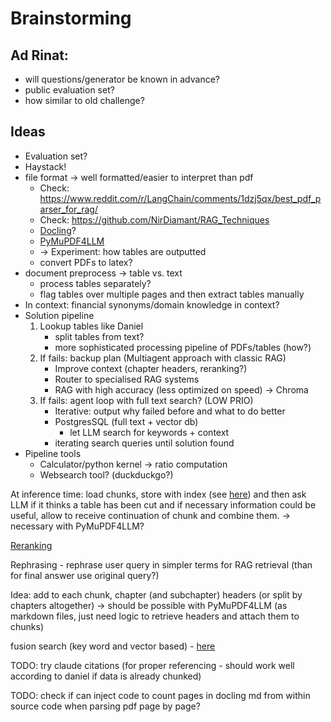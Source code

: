 # Brainstorming

## Ad Rinat:
- will questions/generator be known in advance?
- public evaluation set?
- how similar to old challenge?

## Ideas
- Evaluation set?
- Haystack!
- file format -> well formatted/easier to interpret than pdf
  - Check: https://www.reddit.com/r/LangChain/comments/1dzj5qx/best_pdf_parser_for_rag/
  - Check: https://github.com/NirDiamant/RAG_Techniques
  - [Docling](https://github.com/DS4SD/docling)? 
  - [PyMuPDF4LLM](https://pymupdf.readthedocs.io/en/latest/pymupdf4llm/)
  - -> Experiment: how tables are outputted
  - convert PDFs to latex?
- document preprocess -> table vs. text
	- process tables separately?
	- flag tables over multiple pages and then extract tables manually
- In context: financial synonyms/domain knowledge in context?
- Solution pipeline
	1. Lookup tables like Daniel
		- split tables from text?
		- more sophisticated processing pipeline of PDFs/tables (how?) 	
	2. If fails: backup plan (Multiagent approach with classic RAG)
		- Improve context (chapter headers, reranking?)
		- Router to specialised RAG systems 
		- RAG with high accuracy (less optimized on speed) -> Chroma
	3. If fails: agent loop with full text search? (LOW PRIO)
		- Iterative: output why failed before and what to do better 
		- PostgresSQL (full text + vector db)
			- let LLM search for keywords + context
		- iterating search queries until solution found
- Pipeline tools
	- Calculator/python kernel -> ratio computation
	- Websearch tool? (duckduckgo?)


At inference time: load chunks, store with index (see [here](https://github.com/NirDiamant/RAG_Techniques/blob/main/all_rag_techniques/context_enrichment_window_around_chunk.ipynb)) 
and then ask LLM if it thinks a table has been cut and if necessary information could be useful, allow to receive 
continuation of chunk and combine them. -> necessary with PyMuPDF4LLM?

[Reranking](https://github.com/NirDiamant/RAG_Techniques/blob/main/all_rag_techniques/reranking.ipynb)

Rephrasing - rephrase user query in simpler terms for RAG retrieval (than for final answer use original query?)

Idea: add to each chunk, chapter (and subchapter) headers (or split by chapters altogether)
-> should be possible with PyMuPDF4LLM (as markdown files, just need logic to retrieve headers and attach them to chunks)


fusion search (key word and vector based) - [here](https://github.com/NirDiamant/RAG_Techniques/blob/main/all_rag_techniques/fusion_retrieval.ipynb)



TODO: try claude citations (for proper referencing - should work well according to daniel if data is already chunked)

TODO: check if can inject code to count pages in docling md from within source code when parsing pdf page by page?
